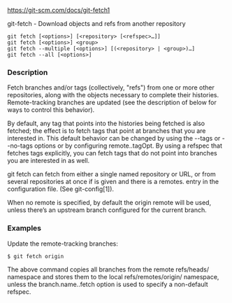 https://git-scm.com/docs/git-fetch1

git-fetch - Download objects and refs from another repository

```
git fetch [<options>] [<repository> [<refspec>…]]
git fetch [<options>] <group>
git fetch --multiple [<options>] [(<repository> | <group>)…]
git fetch --all [<options>]
```

### Description

Fetch branches and/or tags (collectively, "refs") from one or more other repositories, along with the objects necessary to complete their histories. Remote-tracking branches are updated (see the description of <refspec> below for ways to control this behavior).

By default, any tag that points into the histories being fetched is also fetched; the effect is to fetch tags that point at branches that you are interested in. This default behavior can be changed by using the --tags or --no-tags options or by configuring remote.<name>.tagOpt. By using a refspec that fetches tags explicitly, you can fetch tags that do not point into branches you are interested in as well.

git fetch can fetch from either a single named repository or URL, or from several repositories at once if <group> is given and there is a remotes.<group> entry in the configuration file. (See git-config[1]).

When no remote is specified, by default the origin remote will be used, unless there’s an upstream branch configured for the current branch.

### Examples
	
Update the remote-tracking branches:

`$ git fetch origin`

The above command copies all branches from the remote refs/heads/ namespace and stores them to the local refs/remotes/origin/ namespace, unless the branch.name..fetch option is used to specify a non-default refspec.
